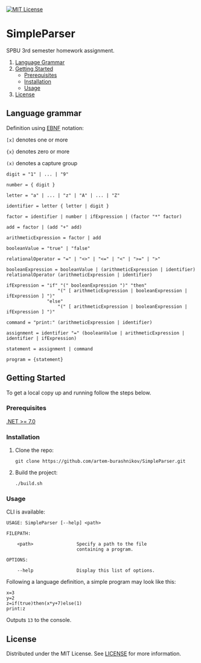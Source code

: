 [![MIT License][license-shield]][license-url]

# SimpleParser

SPBU 3rd semester homework assignment.

<ol>
    <li>
        <a href="#language-grammar">Language Grammar</a>
    </li>
    <li>
        <a href="#getting-started">Getting Started</a>
        <ul>
            <li><a href="#prerequisites">Prerequisites</a></li>
            <li><a href="#installation">Installation</a></li>
            <li><a href="#usage">Usage</a></li>
        </ul>
    </li>
    <li>
        <a href="#license">License</a>
    </li>
</ol>

## Language grammar

Definition using [EBNF][grammar-notation] notation:

`[x]` denotes one or more

`{x}` denotes zero or more

`(x)` denotes a capture group

```ignorelang
digit = "1" | ... | "9"

number = { digit }

letter = "a" | ... | "z" | "A" | ... | "Z"

identifier = letter { letter | digit }

factor = identifier | number | ifExpression | (factor "*" factor)

add = factor | (add "+" add)

arithmeticExpression = factor | add

booleanValue = "true" | "false"

relationalOperator = "=" | "<>" | "<=" | "<" | ">=" | ">"

booleanExpression = booleanValue | (arithmeticExpression | identifier) relationalOperator (arithmeticExpression | identifier)

ifExpression = "if" "(" booleanExpression ")" "then" 
                   "(" [ arithmeticExpression | booleanExpression | ifExpression ] ")"
               "else"
                   "(" [ arithmeticExpression | booleanExpression | ifExpression ] ")"                

command = "print:" (arithmeticExpression | identifier)

assignment = identifier "=" (booleanValue | arithmeticExpression | identifier | ifExpression)

statement = assignment | command

program = {statement}
```

## Getting Started

To get a local copy up and running follow the steps below.

### Prerequisites

[.NET >= 7.0][net-link]

### Installation

1. Clone the repo:

    ```shell
    git clone https://github.com/artem-burashnikov/SimpleParser.git
    ```
   
2. Build the project:

    ```shell
    ./build.sh
    ```

### Usage

CLI is available:

```ignorelang
USAGE: SimpleParser [--help] <path>

FILEPATH:

    <path>                Specify a path to the file 
                          containing a program.

OPTIONS:

    --help                Display this list of options.
```
Following a language definition, a simple program may look like this:
```
x=3
y=2
z=if(true)then(x*y+7)else(1)
print:z
```
Outputs `13` to the console.

## License

Distributed under the MIT License. See [LICENSE][license-url] for more information.

<!-- https://www.markdownguide.org/basic-syntax/#reference-style-links -->
[license-shield]: https://img.shields.io/github/license/artem-burashnikov/SimpleParser.svg?style=for-the-badge
[license-url]: https://github.com/artem-burashnikov/SimpleParser/blob/main/LICENSE
[net-link]: https://dotnet.microsoft.com/en-us/download
[grammar-notation]: https://en.wikipedia.org/wiki/Extended_Backus%E2%80%93Naur_form

